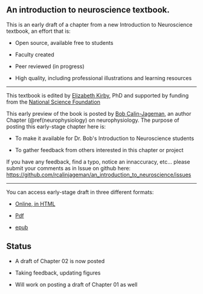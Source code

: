 ## An introduction to neuroscience textbook.

This is an early draft of a chapter from a new Introduction to Neuroscience textbook, an effort that is:

- Open source, available free to students

- Faculty created

- Peer reviewed (in progress)

- High quality, including professional illustrations and learning resources

***

This textbook is edited by [Elizabeth Kirby](https://u.osu.edu/kirbylab/), PhD and supported by funding from the [National Science Foundation](https://www.nsf.gov/awardsearch/simpleSearchResult?queryText=elizabeth+kirby&ActiveAwards=true)


This early preview of the book is posted by [Bob Calin-Jageman](https://calin-jageman.net/lab/), an author Chapter (\@ref(neurophysiology) on neurophysiology.  The purpose of posting this early-stage chapter here is:

- To make it available for Dr. Bob's Introduction to Neuroscience students

- To gather feedback from others interested in this chapter or project


If you have any feedback, find a typo, notice an innaccuracy, etc... please submit your comments as in Issue on github here: https://github.com/rcalinjageman/an_introduction_to_neuroscience/issues

***

You can access early-stage draft in three different formats:

- [Online, in HTML](https://rcalinjageman.github.io/an_introduction_to_neuroscience/)

- [Pdf](https://github.com/rcalinjageman/an_introduction_to_neuroscience/raw/main/docs/Intro_to_Neuroscience.pdf)

- [epub](https://github.com/rcalinjageman/an_introduction_to_neuroscience/raw/main/docs/Intro_to_Neuroscience.epub)


## Status

- A draft of Chapter 02 is now posted

- Taking feedback, updating figures

- Will work on posting a draft of Chapter 01 as well

